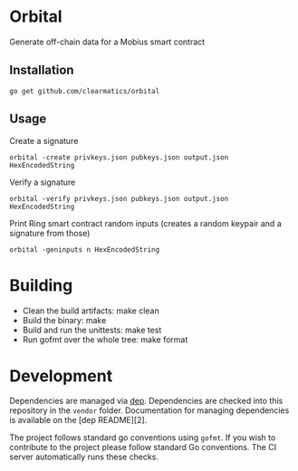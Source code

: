 # Orbital

Generate off-chain data for a Mobius smart contract

## Installation

    go get github.com/clearmatics/orbital

## Usage

Create a signature

    orbital -create privkeys.json pubkeys.json output.json HexEncodedString

Verify a signature

    orbital -verify privkeys.json pubkeys.json output.json HexEncodedString

Print Ring smart contract random inputs (creates a random keypair and a signature from those)

    orbital -geninputs n HexEncodedString

# Building

- Clean the build artifacts: make clean
- Build the binary: make
- Build and run the unittests: make test
- Run gofmt over the whole tree: make format

# Development

Dependencies are managed via [dep][1]. Dependencies are checked into this repository in the `vendor` folder. Documentation for managing dependencies is available on the [dep README][2].

The project follows standard go conventions using `gofmt`. If you wish to contribute to the project please follow standard Go conventions. The CI server automatically runs these checks.

[1]: https://github.com/golang/dep
